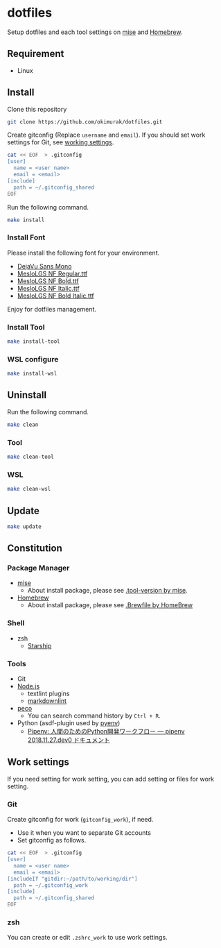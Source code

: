# dotfiles

Setup dotfiles and each tool settings on [mise](https://github.com/jdx/mise) and [Homebrew](https://docs.brew.sh/).

## Requirement

- Linux

## Install

Clone this repository

```bash
git clone https://github.com/okimurak/dotfiles.git
```

Create gitconfig (Replace `username` and `email`). If you should set work settings for Git, see [working settings](#git).

```bash
cat << EOF  > .gitconfig
[user]
  name = <user name>
  email = <email>
[include]
  path = ~/.gitconfig_shared
EOF
```

Run the following command.

```bash
make install
```

### Install Font

Please install the following font for your environment.

- [DejaVu Sans Mono](https://ja.fonts2u.com/download/dejavu-sans-mono.%E3%83%95%E3%82%A9%E3%83%B3%E3%83%88)
- [MesloLGS NF Regular.ttf](https://github.com/romkatv/powerlevel10k-media/raw/master/MesloLGS%20NF%20Regular.ttf)
- [MesloLGS NF Bold.ttf](https://github.com/romkatv/powerlevel10k-media/raw/master/MesloLGS%20NF%20Bold.ttf)
- [MesloLGS NF Italic.ttf](https://github.com/romkatv/powerlevel10k-media/raw/master/MesloLGS%20NF%20Italic.ttf)
- [MesloLGS NF Bold Italic.ttf](https://github.com/romkatv/powerlevel10k-media/raw/master/MesloLGS%20NF%20Bold%20Italic.ttf)

Enjoy for dotfiles management.

### Install Tool

```bash
make install-tool
```

### WSL configure

```bash
make install-wsl
```

## Uninstall

Run the following command.

```bash
make clean
```

### Tool

```bash
make clean-tool
```

### WSL

```bash
make clean-wsl
```

## Update

```bash
make update
```

## Constitution

### Package Manager

- [mise](https://github.com/jdx/mise)
  - About install package, please see [.tool-version by mise](.tool-version).
- [Homebrew](https://docs.brew.sh/)
  - About install package, please see [.Brewfile by HomeBrew](.Brewfile)

### Shell

- zsh
  - [Starship](https://starship.rs/)

### Tools

- Git
- [Node.js](https://nodejs.org/ja/)
  - textlint plugins
  - [markdownlint](https://github.com/DavidAnson/markdownlint)
- [peco](https://github.com/peco/peco)
  - You can search command history by `Ctrl + R`.
- Python (asdf-plugin used by [pyenv](https://github.com/pyenv/pyenv))
  - [Pipenv: 人間のためのPython開発ワークフロー — pipenv 2018.11.27.dev0 ドキュメント](https://pipenv-ja.readthedocs.io/ja/translate-ja/)

## Work settings

If you need setting for work setting, you can add setting or files for work setting.

### Git

Create gitconfig for work (`gitconfig_work`), if need.

- Use it when you want to separate Git accounts
- Set gitconfig as follows.

```bash
cat << EOF  > .gitconfig
[user]
  name = <user name>
  email = <email>
[includeIf "gitdir:~/path/to/working/dir"]
  path = ~/.gitconfig_work
[include]
  path = ~/.gitconfig_shared
EOF
```

### zsh

You can create or edit `.zshrc_work` to use work settings.
